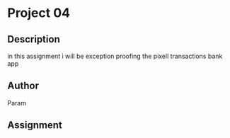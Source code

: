 # Project 04

## Description
in this assignment i will be exception proofing the pixell transactions bank app 


## Author
Param 

## Assignment
